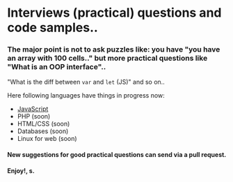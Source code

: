 # Interviews (practical) questions and code samples..
### The major point is not to ask puzzles like: you have "you have an array with 100 cells.." but more practical questions like "What is an OOP interface".. 
"What is the diff between `var` and `let` (JS)" and so on.. 

Here following languages have things in progress now:

* [JavaScript](js/)
* PHP (soon)
* HTML/CSS (soon)
* Databases (soon)
* Linux for web (soon)

#### New suggestions for good practical questions can send via a pull request.
#### Enjoy!, s.
